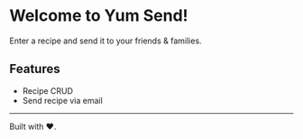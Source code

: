 # Welcome to Yum Send!

Enter a recipe and send it to your friends & families.

## Features

-   Recipe CRUD
-   Send recipe via email

---

Built with ❤️.
